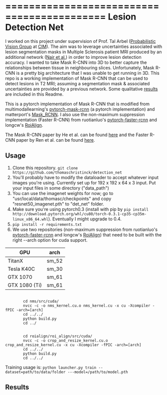 ===========================================
Lesion Detection Net
===========================================

I worked on this project under supervision of Prof. Tal Arbel ([Probabilistic Vision Group](http://www.cim.mcgill.ca/~pvg/) at [CIM](http://www.cim.mcgill.ca)). The aim was to leverage uncertainties associated with lesion segmentation masks in Multiple Sclerosis patient MRI produced by an additional network ([Nair et al.](https://link.springer.com/chapter/10.1007/978-3-030-00928-1_74)) in order to improve lesion detection accuracy. I wanted to take Mask R-CNN into 3D to better capture the relationships between tissue in neighbouring slices. Unfortunately, Mask R-CNN is a pretty big architecture that I was unable to get running in 3D. This repo is a working implementation of Mask R-CNN that can be used to detect lesions in T2 MRI; assuming a segmentation mask & associated uncertainties are provided by a previous network. Some qualitative [results](#results) are included in this Readme.

This is a pytorch implementation of Mask R-CNN that is modified from multimodallearning's [pytorch-mask-rcnn](https://github.com/multimodallearning/pytorch-mask-rcnn) (a pytorch implementation) and matterport's [Mask_RCNN](https://github.com/matterport/Mask_RCNN). I also use the non-maximum suppression implementation (Faster R-CNN) from ruotianluo's [pytorch-faster-rcnn](https://github.com/ruotianluo/pytorch-faster-rcnn) and longcw's [RoiAlign](https://github.com/longcw/RoIAlign.pytorch).

The Mask R-CNN paper by He et al. can be found [here](https://arxiv.org/abs/1703.06870) and the Faster R-CNN paper by Ren et al. can be found [here](https://arxiv.org/abs/1506.01497).

## Usage
1. Clone this repository.
```git clone https://github.com/thomaschristinck/detection_net```
2. You'll probably have to modify the dataloader to accept whatever input images you're using. Currently set up for 192 x 192 x 64 x 3 input. Put your input files in some directory ("data_path")
3. You can use the imagenet weights for now; go to "usr/local/data/thomasc/checkpoints" and copy "resnet50_imagenet.pth" to "det_net" folder.
4. Make sure you're using pytorch0.3 (install with pip by ```pip install http://download.pytorch.org/whl/cu80/torch-0.3.1-cp35-cp35m-linux_x86_64.whl```). Eventually I might upgrade to 0.4.
5. ```pip install -r requirements.txt```
6.  We use two repositories (non-maximum suppression from ruotianluo's [pytorch-faster-rcnn](https://github.com/ruotianluo/pytorch-faster-rcnn) and longcw's [RoiAlign](https://github.com/longcw/RoIAlign.pytorch)) that need to be built with the right --arch option for cuda support.


| GPU | arch |
| --- | --- |
| TitanX | sm_52 |
| Tesla K40C | sm_30 |
| GTX 1070 | sm_61 |
| GTX 1080 (Ti) | sm_61 |

```

        cd nms/src/cuda/
        nvcc -c -o nms_kernel.cu.o nms_kernel.cu -x cu -Xcompiler -fPIC -arch=[arch]
        cd ../../
        python build.py
        cd ../

```

```

        cd roialign/roi_align/src/cuda/
        nvcc -c -o crop_and_resize_kernel.cu.o crop_and_resize_kernel.cu -x cu -Xcompiler -fPIC -arch=[arch]
        cd ../../
        python build.py
        cd ../../

```

Training usage is:
```python launcher.py train --dataset=path/to/data/folder ---model=/path/to/model.pth```

<a name="results"/>

## Results
